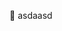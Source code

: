 👀 asdaasd

<!---
edwicito/edwicito is a ✨ special ✨ repository because its `README.md` (this file) appears on your GitHub profile.
You can click the Preview link to take a look at your changes.
--->
